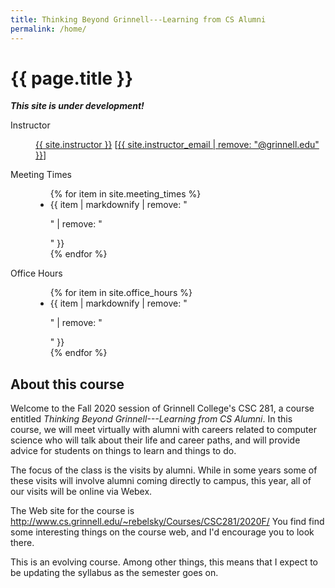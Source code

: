 ```yaml
---
title: Thinking Beyond Grinnell---Learning from CS Alumni
permalink: /home/
---
```

# {{ page.title }}

**_This site is under development!_**

<dl class="dl-horizontal">
  <dt>Instructor</dt>
  <dd>
    <p><a href="{{ site.instructor_homepage }}">{{ site.instructor }}</a>
      [<a href="mailto:{{ site.instructor_email }}">{{ site.instructor_email | remove: "@grinnell.edu" }}</a>]</p>
  </dd>

  <dt>Meeting Times</dt>
  <dd>
    <ul class="list-unstyled">
      {% for item in site.meeting_times %}
        <li>{{ item | markdownify | remove: "<p>" | remove: "</p>" }}</li>
      {% endfor %}
    </ul>
  </dd>

  <dt>Office Hours</dt>
  <dd>
    <ul class="list-unstyled">
      {% for item in site.office_hours %}
        <li>{{ item | markdownify | remove: "<p>" | remove: "</p>" }}</li>
      {% endfor %}
    </ul>
  </dd>
</dl>

## About this course

Welcome to the Fall 2020 session of Grinnell College's CSC 281, a course entitled _Thinking Beyond Grinnell---Learning from CS Alumni_. In this course, we will meet virtually with alumni with careers related to computer science who will talk about their life and career paths, and will provide advice for students on things to learn and things to do. 

The focus of the class is the visits by alumni. While in some years some of these visits will involve alumni coming directly to campus, this year, all of our visits will be online via Webex.

The Web site for the course is <http://www.cs.grinnell.edu/~rebelsky/Courses/CSC281/2020F/> You find find some interesting things on the course web, and I'd encourage you to look there.

This is an evolving course. Among other things, this means that I expect to be updating the syllabus as the semester goes on.


